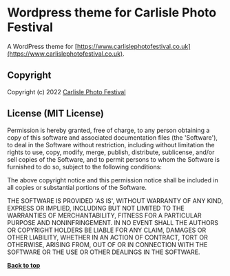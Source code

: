 # Wordpress theme for Carlisle Photo Festival

A WordPress theme for [https://www.carlislephotofestival.co.uk](https://www.carlislephotofestival.co.uk).

## Copyright

Copyright (c) 2022 [Carlisle Photo Festival](https://www.carlislephotofestival.co.uk)

## License (MIT License)
Permission is hereby granted, free of charge, to any person obtaining
a copy of this software and associated documentation files (the
'Software'), to deal in the Software without restriction, including
without limitation the rights to use, copy, modify, merge, publish,
distribute, sublicense, and/or sell copies of the Software, and to
permit persons to whom the Software is furnished to do so, subject to
the following conditions:

The above copyright notice and this permission notice shall be
included in all copies or substantial portions of the Software.

THE SOFTWARE IS PROVIDED 'AS IS', WITHOUT WARRANTY OF ANY KIND,
EXPRESS OR IMPLIED, INCLUDING BUT NOT LIMITED TO THE WARRANTIES OF
MERCHANTABILITY, FITNESS FOR A PARTICULAR PURPOSE AND NONINFRINGEMENT.
IN NO EVENT SHALL THE AUTHORS OR COPYRIGHT HOLDERS BE LIABLE FOR ANY
CLAIM, DAMAGES OR OTHER LIABILITY, WHETHER IN AN ACTION OF CONTRACT,
TORT OR OTHERWISE, ARISING FROM, OUT OF OR IN CONNECTION WITH THE
SOFTWARE OR THE USE OR OTHER DEALINGS IN THE SOFTWARE.

**[Back to top](#carlislephotofestival.co.uk)**
